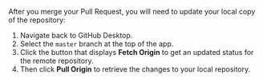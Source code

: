 After you merge your Pull Request, you will need to update your local copy of the repository:

1. Navigate back to GitHub Desktop.
1. Select the `master` branch at the top of the app.
1. Click the button that displays **Fetch Origin** to get an updated status for the remote repository.
1. Then click **Pull Origin** to retrieve the changes to your local repository. 

